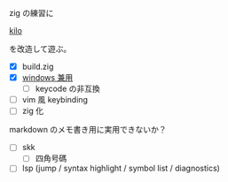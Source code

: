 zig の練習に

[kilo](https://github.com/antirez/kilo)

を改造して遊ぶ。

- [x] build.zig
- [x] [windows 兼用](./windows)
    - [ ] keycode の非互換
- [ ] vim 風 keybinding
- [ ] zig 化

markdown のメモ書き用に実用できないか？

- [ ] skk
    - [ ] 四角号碼
- [ ] lsp (jump / syntax highlight / symbol list / diagnostics)
